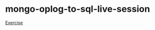 # mongo-oplog-to-sql-live-session

[Exercise](https://playbook.one2n.in/mongodb-oplog-to-sql-parser-exercise)
